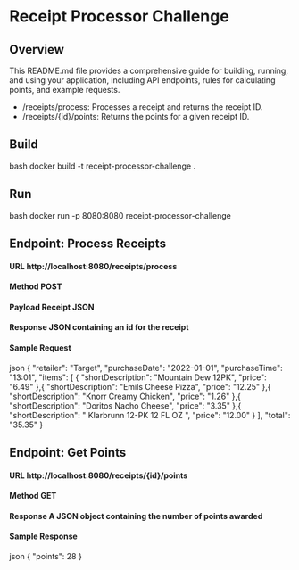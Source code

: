 # Receipt Processor Challenge

## Overview

This README.md file provides a comprehensive guide for building, running, and using your application, including API endpoints, rules for calculating points, and example requests.

* /receipts/process: Processes a receipt and returns the receipt ID.
* /receipts/{id}/points: Returns the points for a given receipt ID.

## Build

bash
docker build -t receipt-processor-challenge .


## Run

bash
docker run -p 8080:8080 receipt-processor-challenge


## Endpoint: Process Receipts
#### URL http://localhost:8080/receipts/process

#### Method POST

#### Payload Receipt JSON

#### Response JSON containing an id for the receipt

#### Sample Request
json
{
  "retailer": "Target",
  "purchaseDate": "2022-01-01",
  "purchaseTime": "13:01",
  "items": [
    {
      "shortDescription": "Mountain Dew 12PK",
      "price": "6.49"
    },{
      "shortDescription": "Emils Cheese Pizza",
      "price": "12.25"
    },{
      "shortDescription": "Knorr Creamy Chicken",
      "price": "1.26"
    },{
      "shortDescription": "Doritos Nacho Cheese",
      "price": "3.35"
    },{
      "shortDescription": "  Klarbrunn 12-PK 12 FL OZ  ",
      "price": "12.00"
    }
  ],
  "total": "35.35"
}



## Endpoint: Get Points
#### URL http://localhost:8080/receipts/{id}/points

#### Method GET

#### Response A JSON object containing the number of points awarded

#### Sample Response
json
{
  "points": 28
}
